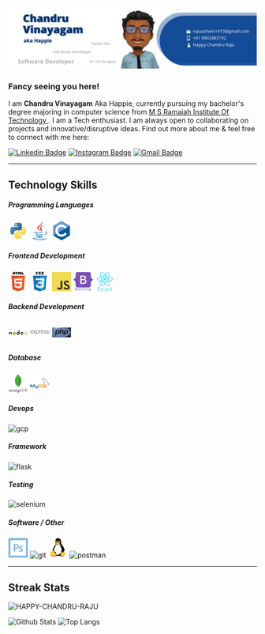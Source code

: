 ![cover](https://github.com/HAPPY-CHANDRU-RAJU/HAPPY-CHANDRU-RAJU/blob/master/Chandru%20Vinayagam.png?raw=true)

### Fancy seeing you here! 

I am **Chandru Vinayagam** Aka Happie, currently pursuing my bachelor's degree majoring in computer science from [ M S Ramaiah Institute Of Technology ](http://www.msrit.edu/). I am a Tech enthusiast. I am always open to collaborating on projects and innovative/disruptive ideas. Find out more about me & feel free to connect with me here:

[![Linkedin Badge](https://img.shields.io/badge/-Chandru%20Vinayagam-blue?style=flat-square&logo=Linkedin&logoColor=white&link=https://www.linkedin.com/in/chandru-vinayagam/)](https://www.linkedin.com/in/chandru-vinayagam/)  [![Instagram Badge](https://img.shields.io/badge/-Happy%20Chandru%20Raju-orange?style=flat-square&logo=instagram&logoColor=white&link=https://www.instagram.com/happy_chandru_raju/)](https://www.instagram.com/happy_chandru_raju/) 
[![Gmail Badge](https://img.shields.io/badge/-rajuashwin1410@gmail.com-c14438?style=flat-square&logo=Gmail&logoColor=white&link=mailto:rajuashwin1410@gmail.com)](mailto:rajuashwin1410@gmail.com)

------------

## Technology Skills
#####  Programming Languages 
<img src="https://raw.githubusercontent.com/devicons/devicon/master/icons/python/python-original.svg" alt="python" width="40" height="40"/> <img src="https://raw.githubusercontent.com/devicons/devicon/master/icons/java/java-original.svg" alt="java" width="40" height="40"/>  <img src="https://raw.githubusercontent.com/devicons/devicon/master/icons/c/c-original.svg" alt="c" width="40" height="40"/>
##### Frontend Development
<img src="https://raw.githubusercontent.com/devicons/devicon/master/icons/html5/html5-original-wordmark.svg" alt="html5" width="40" height="40"/>  <img src="https://raw.githubusercontent.com/devicons/devicon/master/icons/css3/css3-original-wordmark.svg" alt="css3" width="40" height="40"/>    <img src="https://raw.githubusercontent.com/devicons/devicon/master/icons/javascript/javascript-original.svg" alt="javascript" width="40" height="40"/>  <img src="https://raw.githubusercontent.com/devicons/devicon/master/icons/bootstrap/bootstrap-plain-wordmark.svg" alt="bootstrap" width="40" height="40"/> <img src="https://raw.githubusercontent.com/devicons/devicon/master/icons/react/react-original-wordmark.svg" alt="react" width="40" height="40"/>

#####  Backend Development
<img src="https://raw.githubusercontent.com/devicons/devicon/master/icons/nodejs/nodejs-original-wordmark.svg" alt="nodejs" width="40" height="40"/>  <img src="https://raw.githubusercontent.com/devicons/devicon/master/icons/express/express-original-wordmark.svg" alt="express" width="40" height="40"/> <img src="https://raw.githubusercontent.com/devicons/devicon/master/icons/php/php-original.svg" alt="php" width="40" height="40"/> 

##### Database
<img src="https://raw.githubusercontent.com/devicons/devicon/master/icons/mongodb/mongodb-original-wordmark.svg" alt="mongodb" width="40" height="40"/>  <img src="https://raw.githubusercontent.com/devicons/devicon/master/icons/mysql/mysql-original-wordmark.svg" alt="mysql" width="40" height="40"/> 

##### Devops
<img src="https://www.vectorlogo.zone/logos/google_cloud/google_cloud-icon.svg" alt="gcp" width="40" height="40"/></p>

##### Framework
<img src="https://www.vectorlogo.zone/logos/pocoo_flask/pocoo_flask-icon.svg" alt="flask" width="40" height="40"/> 

##### Testing 
<img src="https://raw.githubusercontent.com/detain/svg-logos/780f25886640cef088af994181646db2f6b1a3f8/svg/selenium-logo.svg" alt="selenium" width="40" height="40"/>

##### Software / Other 
<img src="https://raw.githubusercontent.com/devicons/devicon/master/icons/photoshop/photoshop-line.svg" alt="photoshop" width="40" height="40"/>  <img src="https://www.vectorlogo.zone/logos/git-scm/git-scm-icon.svg" alt="git" width="40" height="40"/>  <img src="https://raw.githubusercontent.com/devicons/devicon/master/icons/linux/linux-original.svg" alt="linux" width="40" height="40"/> <img src="https://www.vectorlogo.zone/logos/getpostman/getpostman-icon.svg" alt="postman" width="40" height="40"/>

------------

## Streak Stats
<img src="https://github-readme-streak-stats.herokuapp.com/?user=HAPPY-CHANDRU-RAJU&theme=algolia" alt="HAPPY-CHANDRU-RAJU"  />

![Github Stats](https://github-readme-stats.vercel.app/api?username=HAPPY-CHANDRU-RAJU&count_private=true&show_icons=true&include_all_commits=true) ![Top Langs](https://github-readme-stats.vercel.app/api/top-langs/?username=happy-chandru-raju&hide=TeX&layout=compact)

